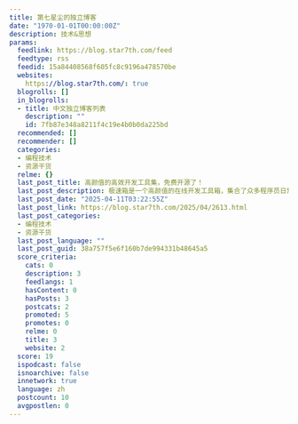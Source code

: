 ```yaml
---
title: 第七星尘的独立博客
date: "1970-01-01T00:00:00Z"
description: 技术&思想
params:
  feedlink: https://blog.star7th.com/feed
  feedtype: rss
  feedid: 15a84408568f605fc8c9196a478570be
  websites:
    https://blog.star7th.com/: true
  blogrolls: []
  in_blogrolls:
  - title: 中文独立博客列表
    description: ""
    id: 7fb87e348a8211f4c19e4b0b0da225bd
  recommended: []
  recommender: []
  categories:
  - 编程技术
  - 资源干货
  relme: {}
  last_post_title: 高颜值的高效开发工具集，免费开源了！
  last_post_description: 极速箱是一个高颜值的在线开发工具箱，集合了众多程序员日常所需的实用工具，帮助我们在开发过程中提高效率。不管是 **JSON
  last_post_date: "2025-04-11T03:22:55Z"
  last_post_link: https://blog.star7th.com/2025/04/2613.html
  last_post_categories:
  - 编程技术
  - 资源干货
  last_post_language: ""
  last_post_guid: 38a757f5e6f160b7de994331b48645a5
  score_criteria:
    cats: 0
    description: 3
    feedlangs: 1
    hasContent: 0
    hasPosts: 3
    postcats: 2
    promoted: 5
    promotes: 0
    relme: 0
    title: 3
    website: 2
  score: 19
  ispodcast: false
  isnoarchive: false
  innetwork: true
  language: zh
  postcount: 10
  avgpostlen: 0
---
```

